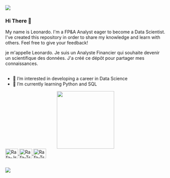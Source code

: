 ![](https://komarev.com/ghpvc/?username=LeonardoTerra)
### Hi There 👋
My name is Leonardo. I'm a FP&A Analyst eager to become a Data Scientist. I've created this repository in order to share my knowledge and learn with others. Feel free to give your feedback!

je m'appelle Leonardo. Je suis un Analyste Financier qui souhaite devenir un scientifique des données. J'a créé ce dépôt pour partager mes connaissances.
##

- 👀 I’m interested in developing a career in Data Science
- 🌱 I’m currently learning Python and SQL

<div align="center">
  <a href="https://github.com/LeonardoTerra">
  <!---img height="180em" src="https://github-readme-stats.vercel.app/api?username=LeonardoTerra&show_icons=true&theme=swift&include_all_commits=true&count_private=true"/-->
  <img height="180em" src="https://github-readme-stats.vercel.app/api/top-langs/?username=LeonardoTerra&layout=compact&langs_count=7&theme=react"/>
</div>

<div style="display: inline_block">
  <img align="center" alt="Rafa-Js" height="30" width="40" src="https://cdn.jsdelivr.net/gh/devicons/devicon/icons/python/python-original.svg">
  <img align="center" alt="Rafa-Ts" height="30" width="40" src="https://cdn.jsdelivr.net/gh/devicons/devicon/icons/javascript/javascript-original.svg">
  <img align="center" alt="Rafa-Ts" height="30" width="40" src="https://cdn-icons.flaticon.com/png/512/5815/premium/5815585.png?token=exp=1658714213~hmac=7b17f499a1b4ca84f462971a7913d31a">

</div>

##
<div>
  <a href="https://www.linkedin.com/in/leonardo-terra-97b592124/" target="_blank"><img src="https://img.shields.io/badge/LinkedIn-0077B5?style=for-the-badge&logo=linkedin&logoColor=white"></a>
</div>
<!---
LeonardoTerra/LeonardoTerra is a ✨ special ✨ repository because its `README.md` (this file) appears on your GitHub profile.
You can click the Preview link to take a look at your changes.
--->
